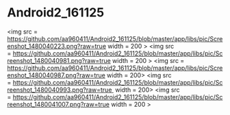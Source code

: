 # Android2_161125


<img src = https://github.com/aa960411/Android2_161125/blob/master/app/libs/pic/Screenshot_1480040223.png?raw=true  width = 200 >
<img src = https://github.com/aa960411/Android2_161125/blob/master/app/libs/pic/Screenshot_1480040981.png?raw=true  width = 200 >
<img src = https://github.com/aa960411/Android2_161125/blob/master/app/libs/pic/Screenshot_1480040987.png?raw=true   width = 200>
<img src = https://github.com/aa960411/Android2_161125/blob/master/app/libs/pic/Screenshot_1480040993.png?raw=true   width = 200>
<img src = https://github.com/aa960411/Android2_161125/blob/master/app/libs/pic/Screenshot_1480041007.png?raw=true  width = 200 >

